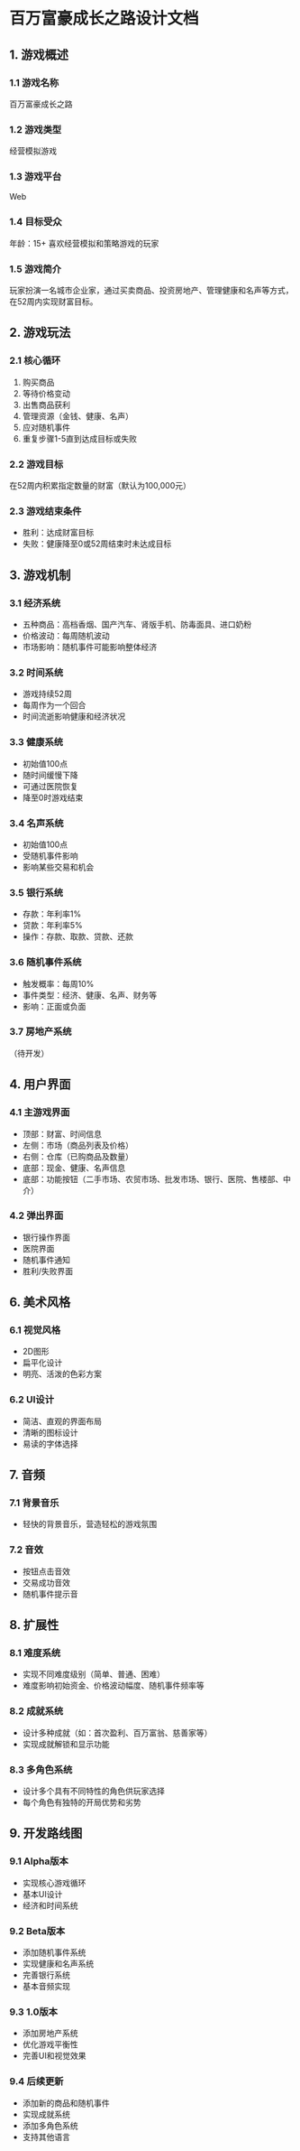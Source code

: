 # 百万富豪成长之路设计文档

## 1. 游戏概述

### 1.1 游戏名称
百万富豪成长之路

### 1.2 游戏类型
经营模拟游戏

### 1.3 游戏平台
Web

### 1.4 目标受众

年龄：15+
喜欢经营模拟和策略游戏的玩家

### 1.5 游戏简介
玩家扮演一名城市企业家，通过买卖商品、投资房地产、管理健康和名声等方式，在52周内实现财富目标。

## 2. 游戏玩法

### 2.1 核心循环
1. 购买商品
2. 等待价格变动
3. 出售商品获利
4. 管理资源（金钱、健康、名声）
5. 应对随机事件
6. 重复步骤1-5直到达成目标或失败

### 2.2 游戏目标
在52周内积累指定数量的财富（默认为100,000元）

### 2.3 游戏结束条件
- 胜利：达成财富目标
- 失败：健康降至0或52周结束时未达成目标

## 3. 游戏机制

### 3.1 经济系统
- 五种商品：高档香烟、国产汽车、肾版手机、防毒面具、进口奶粉
- 价格波动：每周随机波动
- 市场影响：随机事件可能影响整体经济

### 3.2 时间系统
- 游戏持续52周
- 每周作为一个回合
- 时间流逝影响健康和经济状况

### 3.3 健康系统
- 初始值100点
- 随时间缓慢下降
- 可通过医院恢复
- 降至0时游戏结束

### 3.4 名声系统
- 初始值100点
- 受随机事件影响
- 影响某些交易和机会

### 3.5 银行系统
- 存款：年利率1%
- 贷款：年利率5%
- 操作：存款、取款、贷款、还款

### 3.6 随机事件系统
- 触发概率：每周10%
- 事件类型：经济、健康、名声、财务等
- 影响：正面或负面

### 3.7 房地产系统
（待开发）

## 4. 用户界面

### 4.1 主游戏界面
- 顶部：财富、时间信息
- 左侧：市场（商品列表及价格）
- 右侧：仓库（已购商品及数量）
- 底部：现金、健康、名声信息
- 底部：功能按钮（二手市场、农贸市场、批发市场、银行、医院、售楼部、中介）

### 4.2 弹出界面
- 银行操作界面
- 医院界面
- 随机事件通知
- 胜利/失败界面

## 6. 美术风格

### 6.1 视觉风格
- 2D图形
- 扁平化设计
- 明亮、活泼的色彩方案

### 6.2 UI设计
- 简洁、直观的界面布局
- 清晰的图标设计
- 易读的字体选择

## 7. 音频

### 7.1 背景音乐
- 轻快的背景音乐，营造轻松的游戏氛围

### 7.2 音效
- 按钮点击音效
- 交易成功音效
- 随机事件提示音

## 8. 扩展性

### 8.1 难度系统
- 实现不同难度级别（简单、普通、困难）
- 难度影响初始资金、价格波动幅度、随机事件频率等

### 8.2 成就系统
- 设计多种成就（如：首次盈利、百万富翁、慈善家等）
- 实现成就解锁和显示功能

### 8.3 多角色系统
- 设计多个具有不同特性的角色供玩家选择
- 每个角色有独特的开局优势和劣势

## 9. 开发路线图

### 9.1 Alpha版本
- 实现核心游戏循环
- 基本UI设计
- 经济和时间系统

### 9.2 Beta版本
- 添加随机事件系统
- 实现健康和名声系统
- 完善银行系统
- 基本音频实现

### 9.3 1.0版本
- 添加房地产系统
- 优化游戏平衡性
- 完善UI和视觉效果

### 9.4 后续更新
- 添加新的商品和随机事件
- 实现成就系统
- 添加多角色系统
- 支持其他语言
